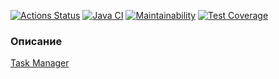 [![Actions Status](https://github.com/ean3ena/java-project-99/actions/workflows/hexlet-check.yml/badge.svg)](https://github.com/ean3ena/java-project-99/actions)
[![Java CI](https://github.com/ean3ena/java-project-99/actions/workflows/main.yml/badge.svg?branch=main)](https://github.com/ean3ena/java-project-99/actions/workflows/main.yml)
[![Maintainability](https://api.codeclimate.com/v1/badges/9359d5536fc5320214b4/maintainability)](https://codeclimate.com/github/ean3ena/java-project-99/maintainability)
[![Test Coverage](https://api.codeclimate.com/v1/badges/9359d5536fc5320214b4/test_coverage)](https://codeclimate.com/github/ean3ena/java-project-99/test_coverage)

### Описание
[Task Manager](https://task-manager-ve9u.onrender.com/welcome)

